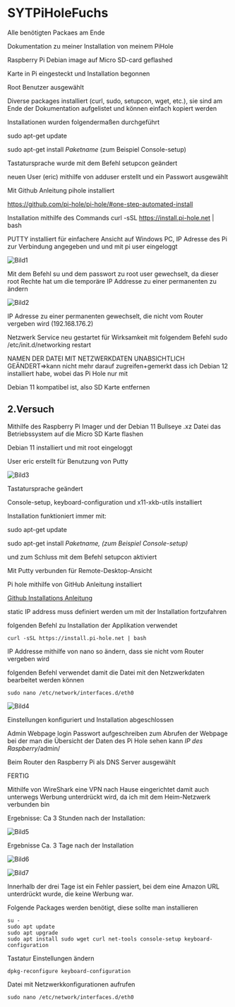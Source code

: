 # SYTPiHoleFuchs

Alle benötigten Packaes am Ende

Dokumentation zu meiner Installation von meinem PiHole

Raspberry Pi Debian image auf Micro SD-card  geflashed

Karte in Pi eingesteckt und Installation begonnen

Root Benutzer ausgewählt

Diverse packages installiert (curl, sudo, setupcon, wget, etc.), sie sind am Ende der Dokumentation aufgelistet und können einfach kopiert werden

Installationen wurden folgendermaßen durchgeführt 

sudo apt-get update

sudo apt-get install *Paketname*     (zum Beispiel Console-setup)

Tastatursprache wurde mit dem Befehl setupcon geändert

neuen User (eric) mithilfe von adduser erstellt und ein Passwort ausgewählt

Mit Github Anleitung pihole installiert

https://github.com/pi-hole/pi-hole/#one-step-automated-install

Installation mithilfe des Commands curl -sSL https://install.pi-hole.net | bash	

PUTTY installiert für einfachere Ansicht auf Windows PC, IP Adresse des Pi zur Verbindung angegeben und und mit pi user eingeloggt

![Bild1](https://user-images.githubusercontent.com/126173750/235847837-b6ecf242-3129-4dd9-b826-bd4f3bbf3168.png)

Mit dem Befehl su und dem passwort zu root user gewechselt, da dieser root Rechte hat um die temporäre IP Addresse zu einer permanenten zu ändern

![Bild2](https://user-images.githubusercontent.com/126173750/235847999-7db17ff2-c0df-4648-b5cd-7ffe3304d67e.png)

IP Adresse zu einer permanenten gewechselt, die nicht vom Router vergeben wird (192.168.176.2)

Netzwerk Service neu gestartet für Wirksamkeit mit folgendem Befehl sudo /etc/init.d/networking restart

NAMEN DER DATEI MIT NETZWERKDATEN UNABSICHTLICH GEÄNDERT=>kann nicht mehr darauf zugreifen+gemerkt dass ich Debian 12 installiert habe, wobei das Pi Hole nur mit 

Debian 11 kompatibel ist, also SD Karte entfernen

## 2.Versuch

Mithilfe des Raspberry Pi Imager und der Debian 11 Bullseye .xz Datei das Betriebssystem auf die Micro SD Karte flashen

Debian 11 installiert und mit root eingeloggt

User eric erstellt für Benutzung von Putty

![Bild3](https://user-images.githubusercontent.com/126173750/235848682-9da7b490-6c1b-45f2-90c1-c07dee85c3f3.png)

Tastatursprache geändert

Console-setup, keyboard-configuration und x11-xkb-utils installiert

Installation funktioniert immer mit: 

sudo apt-get update

sudo apt-get install *Paketname, (zum Beispiel Console-setup)*

und zum Schluss mit dem Befehl setupcon aktiviert

Mit Putty verbunden für Remote-Desktop-Ansicht

Pi hole mithilfe von GitHub Anleitung installiert

[Github Installations Anleitung](https://github.com/pi-hole/pi-hole/#one-step-automated-install)

static IP address muss definiert werden um mit der Installation fortzufahren

folgenden Befehl zu Installation der Applikation verwendet

```
curl -sSL https://install.pi-hole.net | bash
```



IP Addresse mithilfe von nano so ändern, dass sie nicht vom Router vergeben wird

folgenden Befehl verwendet damit die Datei mit den Netzwerkdaten bearbeitet werden können

```
sudo nano /etc/network/interfaces.d/eth0
```

![Bild4](https://user-images.githubusercontent.com/126173750/235849407-09c185df-d548-4e17-8e64-836b209feaca.png)

Einstellungen konfiguriert und Installation abgeschlossen

Admin Webpage login Passwort aufgeschreiben zum Abrufen der Webpage bei der man die Übersicht der Daten des Pi Hole sehen kann *IP des Raspberry*/admin/

Beim Router den Raspberry Pi als DNS Server ausgewählt

FERTIG

Mithilfe von WireShark eine VPN nach Hause eingerichtet damit auch unterwegs Werbung unterdrückt wird, da ich mit dem Heim-Netzwerk verbunden bin





Ergebnisse: Ca 3 Stunden nach der Installation:

![Bild5](https://user-images.githubusercontent.com/126173750/235849787-f97ccefa-0d30-48db-aaf9-a49e85c6e504.png)


Ergebnisse Ca. 3 Tage nach der Installation

![Bild6](https://user-images.githubusercontent.com/126173750/235849995-87a1a9a6-d8c7-42eb-aca2-bd221ec3a311.jpg)

![Bild7](https://user-images.githubusercontent.com/126173750/235849998-0974063a-a6ea-4cc8-b5a0-2b464e016755.jpg)

Innerhalb der drei Tage ist ein Fehler passiert, bei dem eine Amazon URL unterdrückt wurde, die keine Werbung war.



Folgende Packages werden benötigt, diese sollte man installieren
```
su -
sudo apt update
sudo apt upgrade
sudo apt install sudo wget curl net-tools console-setup keyboard-configuration
```

Tastatur Einstellungen ändern
```
dpkg-reconfigure keyboard-configuration
```

Datei  mit Netzwerkkonfigurationen aufrufen
```
sudo nano /etc/network/interfaces.d/eth0
````
